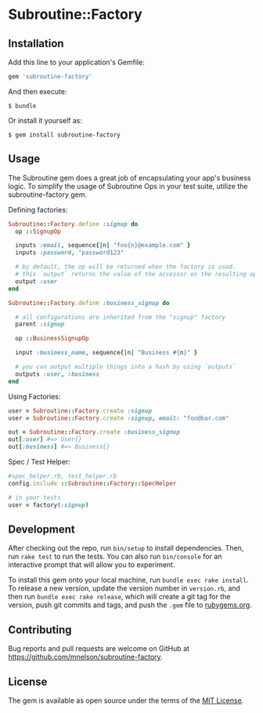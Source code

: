 # Subroutine::Factory

## Installation

Add this line to your application's Gemfile:

```ruby
gem 'subroutine-factory'
```

And then execute:

    $ bundle

Or install it yourself as:

    $ gem install subroutine-factory

## Usage

The Subroutine gem does a great job of encapsulating your app's business logic. To simplify the usage of Subroutine Ops in your test suite, utilize the subroutine-factory gem.

Defining factories:

```ruby
Subroutine::Factory.define :signup do
  op ::SignupOp

  inputs :email, sequence{|n| "foo{n}@example.com" }
  inputs :password, "password123"

  # by default, the op will be returned when the factory is used.
  # this `output` returns the value of the accessor on the resulting op
  output :user
end

Subroutine::Factory.define :business_signup do

  # all configurations are inherited from the "signup" factory
  parent :signup

  op ::BusinessSignupOp

  input :business_name, sequence{|n| "Business #{n}" }

  # you can output multiple things into a hash by using `outputs`
  outputs :user, :business
end
```

Using Factories:

```ruby
user = Subroutine::Factory.create :signup
user = Subroutine::Factory.create :signup, email: "foo@bar.com"

out = Subroutine::Factory.create :business_signup
out[:user] #=> User{}
out[:business] #=> Business{}
```

Spec / Test Helper:
```ruby
#spec_helper.rb, test_helper.rb
config.include ::Subroutine::Factory::SpecHelper

# in your tests
user = factory(:signup)
```

## Development

After checking out the repo, run `bin/setup` to install dependencies. Then, run `rake test` to run the tests. You can also run `bin/console` for an interactive prompt that will allow you to experiment.

To install this gem onto your local machine, run `bundle exec rake install`. To release a new version, update the version number in `version.rb`, and then run `bundle exec rake release`, which will create a git tag for the version, push git commits and tags, and push the `.gem` file to [rubygems.org](https://rubygems.org).

## Contributing

Bug reports and pull requests are welcome on GitHub at https://github.com/mnelson/subroutine-factory.


## License

The gem is available as open source under the terms of the [MIT License](http://opensource.org/licenses/MIT).
